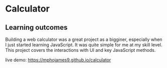 # Calculator

## Learning outcomes
Building a web calculator was a great project as a bigginer, especially when I just started learning JavaScript.
It was quite simple for me at my skill level.
This project covers the interactions with UI and key JavaScript methods.

live demo: https://mphojames9.github.io/calculator
